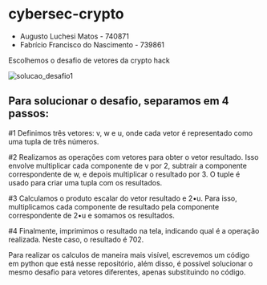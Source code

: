 # cybersec-crypto

- Augusto Luchesi Matos - 740871
- Fabrício Francisco do Nascimento - 739861

Escolhemos o desafio de vetores da crypto hack

![solucao_desafio1](https://github.com/MatosAugusto/cybersec-crypto/assets/75046257/be3a63e4-6853-4979-b41d-81d761986094)


## Para solucionar o desafio, separamos em 4 passos:

#1 Definimos três vetores: v, w e u, onde cada vetor é representado como uma tupla de três números.

#2 Realizamos as operações com vetores para obter o vetor resultado. Isso envolve multiplicar cada componente de v por 2, subtrair a componente correspondente de w, e depois multiplicar o resultado por 3. O tuple é usado para criar uma tupla com os resultados.

#3 Calculamos o produto escalar do vetor resultado e 2•u. Para isso, multiplicamos cada componente de resultado pela componente correspondente de 2•u e somamos os resultados.

#4 Finalmente, imprimimos o resultado na tela, indicando qual é a operação realizada. Neste caso, o resultado é 702.

Para realizar os calculos de maneira mais visível, escrevemos um código em python que está nesse repositório, além disso, é possível solucionar o mesmo desafio para vetores diferentes, apenas substituindo no código.
